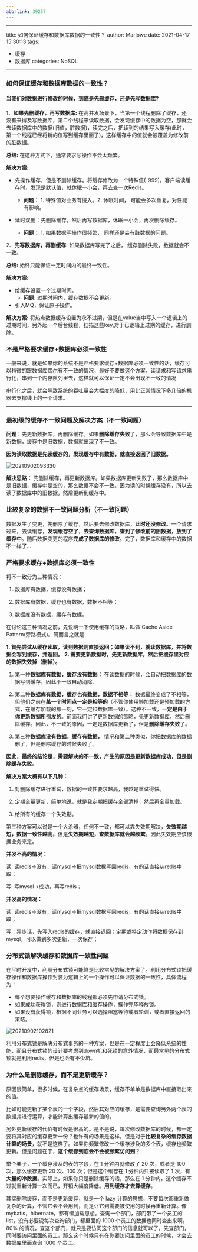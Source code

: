 ```yaml
---
abbrlink: 39257
---
```

---
title: 如何保证缓存和数据库数据的一致性？
author: Marlowe
date: 2021-04-17 15:30:13
tags: 
  - 缓存
  - 数据库
categories: NoSQL
--- 

<!--more-->

### 如何保证缓存和数据库数据的一致性？

#### 当我们对数据进行修改的时候，到底是先删缓存，还是先写数据库?

1、**如果先删缓存，再写数据库:** 在高并发场景下，当第一个线程删除了缓存，还没有来得及写数据库，第二个线程来读取数据，会发现缓存中的数据为空，那就会去读数据库中的数据(旧值，脏数据)，读完之后，把读到的结果写入缓存(此时，第一个线程已经将新的值写到缓存里面了)，这样缓存中的值就会被覆盖为修改前的脏数据。

**总结:** 在这种方式下，通常要求写操作不会太频繁。

**解决方案:** 
* 先操作缓存，但是不删除缓存。将缓存修改为一个特殊值(-999)。客户端读缓存时，发现是默认值，就休眠一小会，再去查一次Redis。
  * **问题：** 1. 特殊值对业务有侵入。2. 休眠时间， 可能会多次重复，对性能有影响。

* 延时双删：先删除缓存，然后再写数据库，休眠一小会，再次删除缓存。
  * **问题：** 1. 如果数据写操作很频繁， 同样还是会有脏数据的问题。


2、**先写数据库，再删缓存:** 如果数据库写完了之后， 缓存删除失败，数据就会不一致。

**总结:** 始终只能保证一定时间内的最终一致性。

**解决方案:** 
*  给缓存设置一个过期时间。
   *  **问题:** 过期时间内，缓存数据不会更新。
* 引入MQ，保证原子操作。

**解决方案:** 将热点数据缓存设置为永不过期，但是在value当中写入一个逻辑上的过期时间，另外起一个后台线程，扫描这些key,对于已逻辑上过期的缓存，进行删除。

### 不是严格要求缓存+数据库必须一致性
一般来说，就是如果你的系统不是严格要求缓存+数据库必须一致性的话，缓存可以稍微的跟数据库偶尔有不一致的情况，最好不要做这个方案，读请求和写请求串行化，串到一个内存队列里去，这样就可以保证一定不会出现不一致的情况

串行化之后，就会导致系统的吞吐量会大幅度的降低，用比正常情况下多几倍的机器去支撑线上的一个请求。

--- 

### 最初级的缓存不一致问题及解决方案（不一致问题）

**问题**：先更新数据库，再删除缓存。如果**删除缓存失败**了，那么会导致数据库中是新数据，缓存中是旧数据，数据就出现了不一致。

**因为读取数据是先读缓存的，发现缓存中有数据，就直接返回了旧数据。**

![20210902093330](https://marlowe.oss-cn-beijing.aliyuncs.com/img/20210902093330.png)

**解决思路：** 先删除缓存，再更新数据库。如果数据库更新失败了，那么数据库中是旧数据，缓存中是空的，那么数据不会不一致。因为读的时候缓存没有，所以去读了数据库中的旧数据，然后更新到缓存中。

### 比较复杂的数据不一致问题分析（不一致问题）

数据发生了变更，先删除了缓存，然后要去修改数据库，**此时还没修改**。一个请求过来，去读缓存，**发现缓存空了**，**去查询数据库**，**查到了修改前的旧数据**，**放到了缓存中**。随后数据变更的程序**完成了数据库的修改**。完了，数据库和缓存中的数据不一样了...


### 严格要求缓存+数据库必须一致性

将不一致分为三种情况：

1. 数据库有数据，缓存没有数据；

2. 数据库有数据，缓存也有数据，数据不相等；

3. 数据库没有数据，缓存有数据。

在讨论这三种情况之前，先说明一下使用缓存的策略，叫做 Cache Aside Pattern(旁路模式)。简而言之就是

**1. 首先尝试从缓存读取，读到数据则直接返回；如果读不到，就读数据库，并将数据会写到缓存，并返回。**
**2. 需要更新数据时，先更新数据库，然后把缓存里对应的数据失效掉（删掉）。**

1. 第一种**数据库有数据，缓存没有数据：** 在读数据的时候，会自动把数据库的数据写到缓存，因此不一致自动消除.

2. 第二种**数据库有数据，缓存也有数据，数据不相等：** 数据最终变成了不相等，但他们之前在**某一个时间点一定是相等的**（不管你使用懒加载还是预加载的方式，在缓存加载的那一刻，它一定和数据库一致）。这种不一致，**一定是由于你更新数据所引发的**。前面我们讲了更新数据的策略，先更新数据库，然后删除缓存。因此，不一致的原因，一定是数据库更新了，但是**删除缓存失败**了。

3. 第三种**数据库没有数据，缓存有数据，** 情况和第二种类似，你把数据库的数据删了，但是删除缓存的时候失败了。

**因此，最终的结论是，需要解决的不一致，产生的原因是更新数据库成功，但是删除缓存失败。**

**解决方案大概有以下几种：**

1. 对删除缓存进行重试，数据的一致性要求越高，我越是重试得快。

2. 定期全量更新，简单地说，就是我定期把缓存全部清掉，然后再全量加载。

3. 给所有的缓存一个失效期。


第三种方案可以说是一个大杀器，任何不一致，都可以靠失效期解决，**失效期越短，数据一致性越高**。但是**失效期越短，查数据库就会越频繁**。因此失效期应该根据业务来定。

**并发不高的情况：**

读: 读redis->没有，读mysql->把mysql数据写回redis，有的话直接从redis中取；

写: 写mysql->成功，再写redis；

**并发高的情况：**

读: 读redis->没有，读mysql->把mysql数据写回redis，有的话直接从redis中取；

写：异步话，先写入redis的缓存，就直接返回；定期或特定动作将数据保存到mysql，可以做到多次更新，一次保存；

### 分布式锁解决缓存和数据库一致性问题

在平时开发中，利用分布式锁可能算是比较常见的解决方案了。利用分布式锁把缓存操作和数据库操作封装为逻辑上的一个操作可以保证数据的一致性，具体流程为：

* 每个想要操作缓存和数据库的线程都必须先申请分布式锁。
* 如果成功获得锁，则进行数据库和缓存操作，操作完毕释放锁。
* 如果没有获得锁，根据不同业务可以选择阻塞等待或者轮训，或者直接返回的策略。

![20210902102821](https://marlowe.oss-cn-beijing.aliyuncs.com/img/20210902102821.png)

利用分布式锁是解决分布式事务的一种方案，但是在一定程度上会降低系统的性能，而且分布式锁的设计要考虑到down机和死锁的意外情况，而最常见的分布式锁就是利用redis，但是也会有不少坑。

### 为什么是删除缓存，而不是更新缓存？

原因很简单，很多时候，在复杂点的缓存场景，缓存不单单是数据库中直接取出来的值。

比如可能更新了某个表的一个字段，然后其对应的缓存，是需要查询另外两个表的数据并进行运算，才能计算出缓存最新的值的。

另外更新缓存的代价有时候是很高的。是不是说，每次修改数据库的时候，都一定要将其对应的缓存更新一份？也许有的场景是这样，但是对于**比较复杂的缓存数据计算的场景**，就不是这样了。如果你频繁修改一个缓存涉及的多个表，缓存也频繁更新。但是问题在于，**这个缓存到底会不会被频繁访问到**？

举个栗子，一个缓存涉及的表的字段，在 1 分钟内就修改了 20 次，或者是 100 次，那么缓存更新 20 次、100 次；但是这个缓存在 1 分钟内只被读取了 1 次，有**大量的冷数据**。实际上，如果你只是删除缓存的话，那么在 1 分钟内，这个缓存不过就重新计算一次而已，开销大幅度降低。**用到缓存才去算缓存**。

其实删除缓存，而不是更新缓存，就是一个 lazy 计算的思想，不要每次都重新做复杂的计算，不管它会不会用到，而是让它到需要被使用的时候再重新计算。像 mybatis，hibernate，都有懒加载思想。查询一个部门，部门带了一个员工的 list，没有必要说每次查询部门，都里面的 1000 个员工的数据也同时查出来啊。80% 的情况，查这个部门，就只是要访问这个部门的信息就可以了。先查部门，同时要访问里面的员工，那么这个时候只有在你要访问里面的员工的时候，才会去数据库里面查询 1000 个员工。